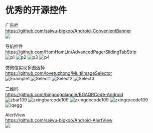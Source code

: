 优秀的开源控件
====================

广告栏<br>
https://github.com/saiwu-bigkoo/Android-ConvenientBanner<br>
![](https://github.com/saiwu-bigkoo/Android-ConvenientBanner/blob/master/preview/convenientbannerdemo.gif)

导航控件<br>
https://github.com/HomHomLin/AdvancedPagerSlidingTabStrip<br>
![p1](https://raw.githubusercontent.com/HomHomLin/AdvancedPagerSlidingTabStrip/master/Pic/Screen_20160216163404.png)
![p2](https://raw.githubusercontent.com/HomHomLin/AdvancedPagerSlidingTabStrip/master/Pic/Screen_20160216163428.png)
![p3](https://raw.githubusercontent.com/HomHomLin/AdvancedPagerSlidingTabStrip/master/Pic/Screen_20160216163452.png)
![p4](https://raw.githubusercontent.com/HomHomLin/AdvancedPagerSlidingTabStrip/master/Pic/Screen_20160411141706.png)

仿微信实现多图选择<br>
https://github.com/lovetuzitong/MultiImageSelector<br>
![Example1](https://github.com/lovetuzitong/MultiImageSelector/blob/master/art/example_1.png) ![Select1](https://github.com/lovetuzitong/MultiImageSelector/blob/master/art/select_1.png) ![Select2](https://github.com/lovetuzitong/MultiImageSelector/blob/master/art/select_2.png) ![Select3](https://github.com/lovetuzitong/MultiImageSelector/blob/master/art/select_3.png)

二维码<br>
https://github.com/bingoogolapple/BGAQRCode-Android<br>
![zbar109](https://cloud.githubusercontent.com/assets/8949716/17475203/5d788730-5d8c-11e6-836a-61e885e05453.gif)
![zxingbarcode109](https://cloud.githubusercontent.com/assets/8949716/17475222/76339bd4-5d8c-11e6-934f-96db6917f69b.gif)
![zxingdecode109](https://cloud.githubusercontent.com/assets/8949716/17475235/8c03b2be-5d8c-11e6-931d-a50942a8ab75.gif)
![zxingqrcode109](https://cloud.githubusercontent.com/assets/8949716/17475249/a551cc06-5d8c-11e6-85dc-4e2e07051cae.gif)
![iqegg](https://cloud.githubusercontent.com/assets/8949716/17475267/bd9c0a60-5d8c-11e6-8487-c732306debe2.gif)

AlertView<br>
https://github.com/saiwu-bigkoo/Android-AlertView<br>
![](https://github.com/saiwu-bigkoo/Android-AlertView/blob/master/preview/alertviewdemo.gif)




